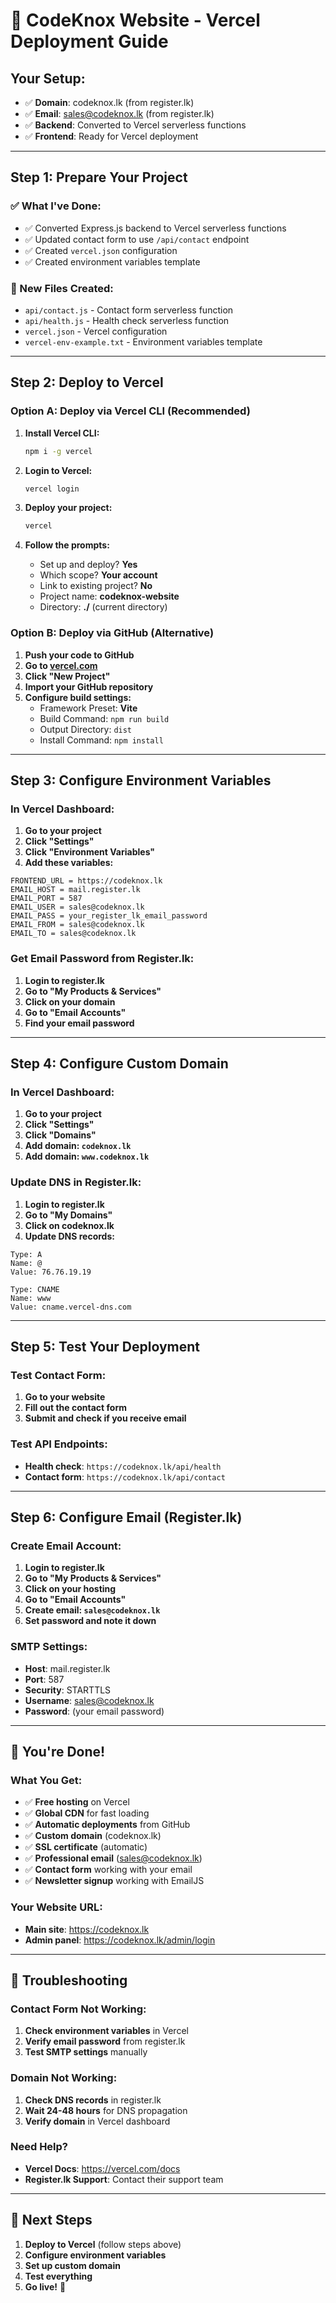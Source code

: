 # 🚀 CodeKnox Website - Vercel Deployment Guide

## **Your Setup:**
- ✅ **Domain**: codeknox.lk (from register.lk)
- ✅ **Email**: sales@codeknox.lk (from register.lk)
- ✅ **Backend**: Converted to Vercel serverless functions
- ✅ **Frontend**: Ready for Vercel deployment

---

## **Step 1: Prepare Your Project**

### **✅ What I've Done:**
- ✅ Converted Express.js backend to Vercel serverless functions
- ✅ Updated contact form to use `/api/contact` endpoint
- ✅ Created `vercel.json` configuration
- ✅ Created environment variables template

### **📁 New Files Created:**
- `api/contact.js` - Contact form serverless function
- `api/health.js` - Health check serverless function
- `vercel.json` - Vercel configuration
- `vercel-env-example.txt` - Environment variables template

---

## **Step 2: Deploy to Vercel**

### **Option A: Deploy via Vercel CLI (Recommended)**

1. **Install Vercel CLI:**
   ```bash
   npm i -g vercel
   ```

2. **Login to Vercel:**
   ```bash
   vercel login
   ```

3. **Deploy your project:**
   ```bash
   vercel
   ```

4. **Follow the prompts:**
   - Set up and deploy? **Yes**
   - Which scope? **Your account**
   - Link to existing project? **No**
   - Project name: **codeknox-website**
   - Directory: **./** (current directory)

### **Option B: Deploy via GitHub (Alternative)**

1. **Push your code to GitHub**
2. **Go to [vercel.com](https://vercel.com)**
3. **Click "New Project"**
4. **Import your GitHub repository**
5. **Configure build settings:**
   - Framework Preset: **Vite**
   - Build Command: `npm run build`
   - Output Directory: `dist`
   - Install Command: `npm install`

---

## **Step 3: Configure Environment Variables**

### **In Vercel Dashboard:**
1. **Go to your project**
2. **Click "Settings"**
3. **Click "Environment Variables"**
4. **Add these variables:**

```
FRONTEND_URL = https://codeknox.lk
EMAIL_HOST = mail.register.lk
EMAIL_PORT = 587
EMAIL_USER = sales@codeknox.lk
EMAIL_PASS = your_register_lk_email_password
EMAIL_FROM = sales@codeknox.lk
EMAIL_TO = sales@codeknox.lk
```

### **Get Email Password from Register.lk:**
1. **Login to register.lk**
2. **Go to "My Products & Services"**
3. **Click on your domain**
4. **Go to "Email Accounts"**
5. **Find your email password**

---

## **Step 4: Configure Custom Domain**

### **In Vercel Dashboard:**
1. **Go to your project**
2. **Click "Settings"**
3. **Click "Domains"**
4. **Add domain: `codeknox.lk`**
5. **Add domain: `www.codeknox.lk`**

### **Update DNS in Register.lk:**
1. **Login to register.lk**
2. **Go to "My Domains"**
3. **Click on codeknox.lk**
4. **Update DNS records:**

```
Type: A
Name: @
Value: 76.76.19.19

Type: CNAME
Name: www
Value: cname.vercel-dns.com
```

---

## **Step 5: Test Your Deployment**

### **Test Contact Form:**
1. **Go to your website**
2. **Fill out the contact form**
3. **Submit and check if you receive email**

### **Test API Endpoints:**
- **Health check**: `https://codeknox.lk/api/health`
- **Contact form**: `https://codeknox.lk/api/contact`

---

## **Step 6: Configure Email (Register.lk)**

### **Create Email Account:**
1. **Login to register.lk**
2. **Go to "My Products & Services"**
3. **Click on your hosting**
4. **Go to "Email Accounts"**
5. **Create email: `sales@codeknox.lk`**
6. **Set password and note it down**

### **SMTP Settings:**
- **Host**: mail.register.lk
- **Port**: 587
- **Security**: STARTTLS
- **Username**: sales@codeknox.lk
- **Password**: (your email password)

---

## **🎉 You're Done!**

### **What You Get:**
- ✅ **Free hosting** on Vercel
- ✅ **Global CDN** for fast loading
- ✅ **Automatic deployments** from GitHub
- ✅ **Custom domain** (codeknox.lk)
- ✅ **SSL certificate** (automatic)
- ✅ **Professional email** (sales@codeknox.lk)
- ✅ **Contact form** working with your email
- ✅ **Newsletter signup** working with EmailJS

### **Your Website URL:**
- **Main site**: https://codeknox.lk
- **Admin panel**: https://codeknox.lk/admin/login

---

## **🔧 Troubleshooting**

### **Contact Form Not Working:**
1. **Check environment variables** in Vercel
2. **Verify email password** from register.lk
3. **Test SMTP settings** manually

### **Domain Not Working:**
1. **Check DNS records** in register.lk
2. **Wait 24-48 hours** for DNS propagation
3. **Verify domain** in Vercel dashboard

### **Need Help?**
- **Vercel Docs**: https://vercel.com/docs
- **Register.lk Support**: Contact their support team

---

## **🚀 Next Steps**

1. **Deploy to Vercel** (follow steps above)
2. **Configure environment variables**
3. **Set up custom domain**
4. **Test everything**
5. **Go live!** 🎉
